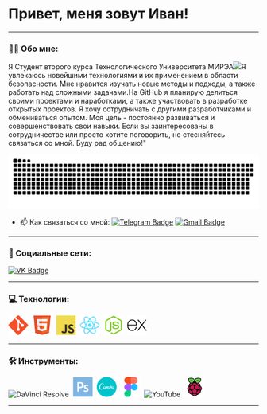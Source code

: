 
# Привет, меня зовут Иван!

---

### :man_technologist: Обо мне:

Я Студент второго курса Технологического Университета МИРЭА<img src="https://media.giphy.com/media/WUlplcMpOCEmTGBtBW/giphy.gif" width="30px">Я увлекаюсь новейшими технологиями и их применением в области безопасности. Мне нравится изучать новые методы и подходы, а также работать над сложными задачами.На GitHub я планирую делиться своими проектами и наработками, а также участвовать в разработке открытых проектов. Я хочу сотрудничать с другими разработчиками и обмениваться опытом. Моя цель - постоянно развиваться и совершенствовать свои навыки.
Если вы заинтересованы в сотрудничестве или просто хотите поговорить, не стесняйтесь связаться со мной. Буду рад общению!"



<p align="center">
 <img width="600" src="assets/github-snake.svg" alt="snake"/>
</p>


- :mailbox: Как связаться со мной: [![Telegram Badge](https://img.shields.io/badge/-DoroninIvan-blue?style=flat&logo=Telegram&logoColor=white)](https://t.me/freee_ysl) [![Gmail Badge](https://img.shields.io/badge/-Gmail-red?style=flat&logo=Gmail&logoColor=white)](mailto:zxcqwe.abuzer1@gmail.com)

---

### 🤝 Социальные сети:

  <div id="badges">
    <a href="https://vk.com/i.doronin0" target="_blank">
      <img src="https://cdn-icons-png.flaticon.com/512/145/145813.png" width="40" height="40" alt="VK Badge"/>
    </a>
  </div>

---

### 💻 Технологии:

<div>
  <img src="https://github.com/devicons/devicon/blob/master/icons/git/git-original.svg" title="git" alt="git" width="40" height="40"/>&nbsp
  <img src="https://github.com/devicons/devicon/blob/master/icons/html5/html5-original.svg" title="html5" alt="html5" width="40" height="40"/>&nbsp
  <img src="https://github.com/devicons/devicon/blob/master/icons/javascript/javascript-original.svg" title="javascript" alt="javascript" width="40" height="40"/>&nbsp
  <img src="https://github.com/devicons/devicon/blob/master/icons/react/react-original.svg" title="reactjs" alt="reactjs" width="40" height="40"/>&nbsp
  <img src="https://github.com/devicons/devicon/blob/master/icons/nodejs/nodejs-original.svg" title="nodejs" alt="nodejs" width="40" height="40"/>&nbsp
  <img src="https://github.com/devicons/devicon/blob/master/icons/express/express-original.svg" title="express" alt="express" width="40" height="40"/>&nbsp
  <!-- <img src="https://github.com/devicons/devicon/blob/master/icons/redux/redux-original.svg" title="redux" alt="redux" width="40" height="40"/>&nbsp; -->
</div>

---

### 🛠 Инструменты:

<div>
  <img src="https://upload.wikimedia.org/wikipedia/commons/9/90/DaVinci_Resolve_17_logo.svg" title="DaVinci Resolve" alt="DaVinci Resolve" width="40" height="40"/>&nbsp;
  <img src="https://github.com/devicons/devicon/blob/master/icons/photoshop/photoshop-plain.svg" title="photoshop" alt="photoshop" width="40" height="40"/>&nbsp;
  <img src="https://github.com/devicons/devicon/blob/master/icons/canva/canva-original.svg" title="canva" alt="canva" width="40" height="40"/>&nbsp;
  <img src="https://github.com/devicons/devicon/blob/master/icons/figma/figma-original.svg" title="figma" alt="figma" width="40" height="40"/>&nbsp;
  <img src="https://upload.wikimedia.org/wikipedia/commons/9/9e/YouTube_Logo_%282013-2017%29.svg" title="YouTube" alt="YouTube" width="40" height="40"/>&nbsp;
  <img src="https://github.com/devicons/devicon/blob/master/icons/raspberrypi/raspberrypi-original.svg" title="raspberrypi" alt="raspberrypi" width="40" height="40"/>&nbsp;  
</div>

---



